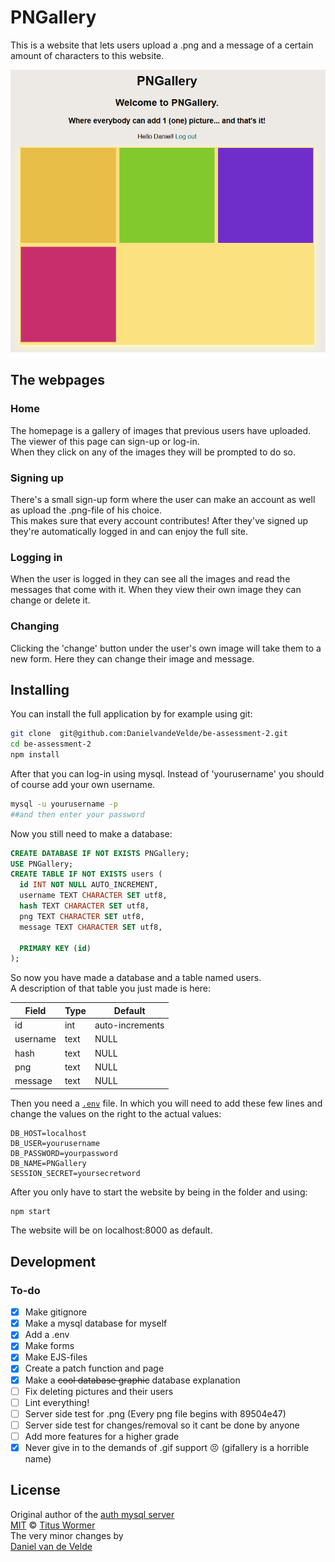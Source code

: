 # PNGallery
This is a website that lets users upload a .png and a message of a certain amount of characters to this website.

![PNGallery][homepage]

## The webpages
### Home
The homepage is a gallery of images that previous users have uploaded.   
The viewer of this page can sign-up or log-in.   
When they click on any of the images they will be prompted to do so.  

### Signing up
There's a small sign-up form where the user can make an account as well as upload the .png-file of his choice.   
This makes sure that every account contributes!
After they've signed up they're automatically logged in and can enjoy the full site.

### Logging in
When the user is logged in they can see all the images and read the messages that come with it. When they view their own image they can change or delete it.

### Changing
Clicking the 'change' button under the user's own image will take them to a new form. Here they can change their image and message.

## Installing
You can install the full application by for example using git:
```bash
git clone  git@github.com:DanielvandeVelde/be-assessment-2.git
cd be-assessment-2
npm install
```
After that you can log-in using mysql. Instead of 'yourusername' you should of course add your own username.
```sh
mysql -u yourusername -p
##and then enter your password
```
Now you still need to make a database:
```SQL
CREATE DATABASE IF NOT EXISTS PNGallery;
USE PNGallery;
CREATE TABLE IF NOT EXISTS users (
  id INT NOT NULL AUTO_INCREMENT,
  username TEXT CHARACTER SET utf8,
  hash TEXT CHARACTER SET utf8,
  png TEXT CHARACTER SET utf8,
  message TEXT CHARACTER SET utf8,

  PRIMARY KEY (id)
);
```

So now you have made a database and a table named users.    
A description of that table you just made is here:   

| Field | Type | Default
| --- | --- | ---
| id | int | auto-increments
| username | text | NULL
| hash | text | NULL
| png | text | NULL
| message | text | NULL

Then you need a [`.env`][dotenv] file. In which you will need to add these few lines and change the values on the right to the actual values:  

```text
DB_HOST=localhost
DB_USER=yourusername
DB_PASSWORD=yourpassword
DB_NAME=PNGallery
SESSION_SECRET=yoursecretword
```
After you only have to start the website by being in the folder and using:
```bash
npm start
```
The website will be on localhost:8000 as default.

## Development
### To-do
- [x] Make gitignore
- [x] Make a mysql database for myself
- [x] Add a .env
- [x] Make forms
- [x] Make EJS-files
- [x] Create a patch function and page
- [x] Make a ~~cool database graphic~~ database explanation
- [ ] Fix deleting pictures and their users
- [ ] Lint everything!
- [ ] Server side test for .png (Every png file begins with 89504e47)
- [ ] Server side test for changes/removal so it cant be done by anyone
- [ ] Add more features for a higher grade
- [x] Never give in to the demands of .gif support :persevere: (gifallery is a horrible name)

## License
Original author of the [auth mysql server][original]  
[MIT][] © [Titus Wormer][author]   
The very minor changes by  
[Daniel van de Velde][co-author]  

[homepage]: https://raw.githubusercontent.com/DanielvandeVelde/be-assessment-2/master/Homescreen.png
[dotenv]: https:/www.npmjs.com/package/dotenv
[original]:https://github.com/cmda-be/course-17-18/tree/master/examples/auth-server
[mit]: https://opensource.org/licenses/MIT
[author]: http://wooorm.com
[co-author]: http://DanielvandeVelde.nl
